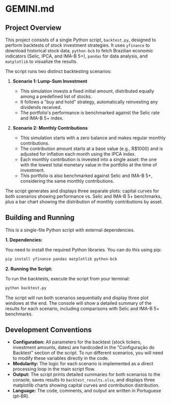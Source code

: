# GEMINI.md

## Project Overview

This project consists of a single Python script, `backtest.py`, designed to perform backtests of stock investment strategies. It uses `yfinance` to download historical stock data, `python-bcb` to fetch Brazilian economic indicators (Selic, IPCA, and IMA-B 5+), `pandas` for data analysis, and `matplotlib` to visualize the results.

The script runs two distinct backtesting scenarios:

1.  **Scenario 1: Lump-Sum Investment**
    *   This simulation invests a fixed initial amount, distributed equally among a predefined list of stocks.
    *   It follows a "buy and hold" strategy, automatically reinvesting any dividends received.
    *   The portfolio's performance is benchmarked against the Selic rate and IMA-B 5+ index.

2.  **Scenario 2: Monthly Contributions**
    *   This simulation starts with a zero balance and makes regular monthly contributions.
    *   The contribution amount starts at a base value (e.g., R$1000) and is adjusted for inflation each month using the IPCA index.
    *   Each monthly contribution is invested into a single asset: the one with the lowest total monetary value in the portfolio at the time of investment.
    *   This portfolio is also benchmarked against Selic and IMA-B 5+, considering the same monthly contributions.

The script generates and displays three separate plots: capital curves for both scenarios showing performance vs. Selic and IMA-B 5+ benchmarks, plus a bar chart showing the distribution of monthly contributions by asset.

## Building and Running

This is a single-file Python script with external dependencies.

**1. Dependencies:**

You need to install the required Python libraries. You can do this using pip:

```bash
pip install yfinance pandas matplotlib python-bcb
```

**2. Running the Script:**

To run the backtests, execute the script from your terminal:

```bash
python backtest.py
```

The script will run both scenarios sequentially and display three plot windows at the end. The console will show a detailed summary of the results for each scenario, including comparisons with Selic and IMA-B 5+ benchmarks.

## Development Conventions

*   **Configuration:** All parameters for the backtest (stock tickers, investment amounts, dates) are hardcoded in the "Configuração do Backtest" section of the script. To run different scenarios, you will need to modify these variables directly in the code.
*   **Modularity:** The logic for each scenario is implemented as a direct processing loop in the main script flow.
*   **Output:** The script prints detailed summaries for both scenarios to the console, saves results to `backtest_results.xlsx`, and displays three matplotlib charts showing capital curves and contribution distribution.
*   **Language:** The code, comments, and output are written in Portuguese (pt-BR).